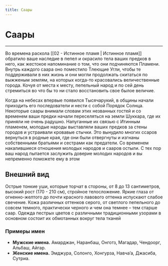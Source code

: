```yaml
---
title: Саары
---
```

# Саары
___
Во времена раскола [[02 - Истинное пламя | Истинное пламя]] обратило ваше наследие в пепел и окрасило тела ваших предков в него, как жестокое напоминание о том, что они подчиняются Пламени. Внутрь каждого саара оно поместило Тлеющие Угли, чтобы те поддерживали в них жизнь и они могли продолжать скитаться по выжженым землям, на которых когда-то красовались величественные города. Кочуя от места к месту, пепельный народ и по сей день стремиться во что бы то ни стало восстановить свое былое величие.

Когда на небесах впервые появился Тысячарукий, в общины начали приходить его последователи и нести с собой Порядок Солнца. Некоторые саары внимали словам этих незванных гостей и со временем ваши предки начали переселяться на земли Шуккара, где их приняли не очень радушно. Напуганные их связью с Итинным пламенем, молодые народы выставляли ваших предков за стены городов и устраивали кровавые стычки. Это вынудило многих ссаров вернуться в родные края, где они были отвергнуты и изгнаны собственными братьями и сестрами как предатели. Со временем накалившиеся отношения молодых народов и сааров остыли. С тех пор ваш народ пытается заслужить доверие молодих народов и вы непременно поможете ему в этом
## Внешний вид
Острые тонкие уши, которые торчат в стороны, от 8 до 13 сантиметров, высокий рост (170 - 210 см), стройное телосложение. Яркие глаза от огненно-желтого до почти красного лавового оттенка испускают слабое свечение. Кожа различных оттенков серого, от светлого пепельного до совсем темного, практически черного и чем она темнее – тем старше саар. Одежда пестрых цветов с различными традиционными узорами в основном состоит их обмотанных вокруг тела тканей
### Примеры имен
- **Мужские имена.** Амарджан, Наранбаш, Онготз, Магадар, Чендоорг, Альбаш, Айгар.
- **Женские имена.** Эмджура, Солонго, Хонгурза, Навча’а, Джасиба, Сутриа.